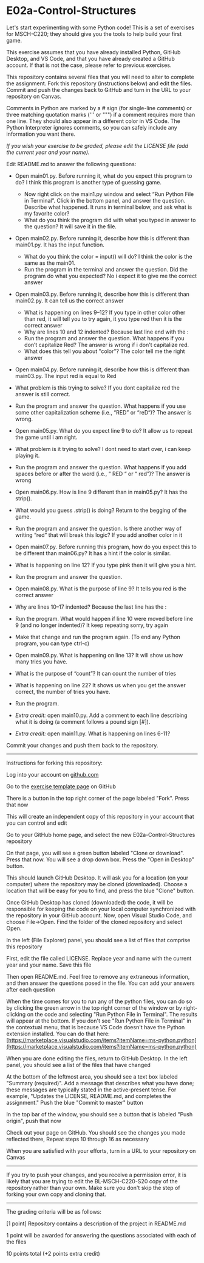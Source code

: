 
# E02a-Control-Structures

Let's start experimenting with some Python code! This is a set of exercises for MSCH-C220; they should give you the tools to help build your first game.
 
This exercise assumes that you have already installed Python, GitHub Desktop, and VS Code, and that you have already created a GitHub account. If that is not the case, please refer to previous exercises.

This repository contains several files that you will need to alter to complete the assignment. Fork this repository (instructions below) and edit the files. Commit and push the changes back to GitHub and turn in the URL to your repository on Canvas.

Comments in Python are marked by a # sign (for single-line comments) or three matching quotation marks (''' or """) if a comment requires more than one line. They should also appear in a different color in VS Code. The Python Interpreter ignores comments, so you can safely include any information you want there.

*If you wish your exercise to be graded, please edit the LICENSE file (add the current year and your name).*

Edit README.md to answer the following questions:

- Open main01.py. Before running it, what do you expect this program to do?  I think this program is another type of guessing game.

  - Now right click on the main1.py window and select “Run Python File in Terminal”.  Click in the bottom panel, and answer the question. Describe what happened. It runs in terminal below, and ask what is my favorite color?
  - What do you think the program did with what you typed in answer to the question?  It will save it in the file.
- Open main02.py.  Before running it, describe how this is different than main01.py. It has the input function.
   - What do you think the color = input() will do? I think the color is the same as the main01.
  -  Run the program in the terminal and answer the question. Did the  program do what you expected? No i expect it to give me the correct answer
-  Open main03.py. Before running it, describe how this is different than main02.py. It can tell us the correct answer
   - What is happening on lines 9–12? If you type in other color other than red, it will tell you to try again, it you type red then it is the correct answer
   - Why are lines 10 and 12 indented? Because last line end with the :
   - Run the program and answer the question. What happens if you don’t capitalize Red? The answer is wrong if i don't capitalize red.
   - What does this tell you about "color"?  The color tell me the right answer
-  Open main04.py. Before running it, describe how this is different than main03.py. The input red is equal to Red
  -  What problem is this trying to solve? If you dont capitalize red the answer is still correct.
  -  Run the program and answer the question. What happens if you use some other capitalization scheme (i.e., “RED” or “reD“)? The answer is wrong.
-  Open main05.py. What do you expect line 9 to do? It allow us to repeat the game until i am right.
  -  What problem is it trying to solve? I dont need to start over, i can keep playing it.
  -  Run the program and answer the question. What happens if you add spaces before or after the word (i.e., “ RED “ or “ red”)? The answer is wrong
 -  Open main06.py. How is line 9 different than in main05.py? It has the strip(). 
   -  What would you guess .strip() is doing? Return to the begging of the game.
   -  Run the program and answer the question. Is there another way of writing “red” that will break this logic? If you add another color in it
 -  Open main07.py. Before running this program, how do you expect this to be different than main06.py? It has a hint if the color is similar.
   -  What is happening on line 12? If you type pink then it will give you a hint.
   -  Run the program and answer the question.
 -  Open main08.py. What is the purpose of line 9? It tells you red is the correct answer
   -  Why are lines 10–17 indented? Because the last line has the :
   -  Run the program. What would happen if line 10 were moved before line 9 (and no longer indented)? It keep repeating sorry, try again
   -  Make that change and run the program again. (To end any Python program, you can type ctrl-c)
 -  Open main09.py. What is happening on line 13? It will show us how many tries you have.
   -  What is the purpose of “count”? It can count the number of tries
   -  What is happening on line 22? It shows us when you get the answer correct, the number of tries you have.
   -  Run the program.
 - *Extra credit:* open main10.py. Add a comment to each line describing what it is doing (a comment follows a pound sign [#]).
 - *Extra credit:* open main11.py. What is happening on lines 6-11?
  
Commit your changes and push them back to the repository.
 

---

Instructions for forking this repository:
 
Log into your account on [github.com](https://github.com)

Go to the [exercise template page](https://github.com/BL-MSCH-C220-S20/E02a-Control-Structures) on GitHub

There is a button in the top right corner of the page labeled "Fork". Press that now

This will create an independent copy of this repository in your account that you can control and edit

Go to your GitHub home page, and select the new E02a-Control-Structures repository

On that page, you will see a green button labeled "Clone or download". Press that now. You will see a drop down box. Press the "Open in Desktop" button.

This should launch GitHub Desktop. It will ask you for a location (on your computer) where the repository may be cloned (downloaded). Choose a location that will be easy for you to find, and press the blue "Clone" button.

Once GitHub Desktop has cloned (downloaded) the code, it will be responsible for keeping the code on your local computer synchronized with the repository in your GitHub account. Now, open Visual Studio Code, and choose File->Open. Find the folder of the cloned repository and select Open.

In the left (File Explorer) panel, you should see a list of files that comprise this repository

First, edit the file called LICENSE. Replace year and name with the current year and your name. Save this file

Then open README.md. Feel free to remove any extraneous information, and then answer the questions posed in the file. You can add your answers after each question

When the time comes for you to run any of the python files, you can do so by clicking the green arrow in the top right corner of the window or by right-clicking on the code and selecting "Run Python File in Terminal". The results will appear at the bottom. If you don't see "Run Python File in Terminal" in the contextual menu, that is because VS Code doesn't have the Python extension installed. You can do that here: [https://marketplace.visualstudio.com/items?itemName=ms-python.python](https://marketplace.visualstudio.com/items?itemName=ms-python.python)

When you are done editing the files, return to GitHub Desktop. In the left panel, you should see a list of the files that have changed

At the bottom of the leftmost area, you should see a text box labeled "Summary (required)". Add a message that describes what you have done; these messages are typically stated in the active-present tense. For example, "Updates the LICENSE, README.md, and completes the assignment." Push the blue "Commit to master" button

In the top bar of the window, you should see a button that is labeled "Push origin", push that now

Check out your page on GitHub. You should see the changes you made reflected there, Repeat steps 10 through 16 as necessary

When you are satisfied with your efforts, turn in a URL to your repository on Canvas

---
If you try to push your changes, and you receive a permission error, it is likely that you are trying to edit the BL-MSCH-C220-S20 copy of the repository rather than your own. Make sure you don't skip the step of forking your own copy and cloning that.

---

The grading criteria will be as follows:
 
[1 point] Repository contains a description of the project in README.md

1 point will be awarded for answering the questions associated with each of the files

10 points total (+2 points extra credit)
